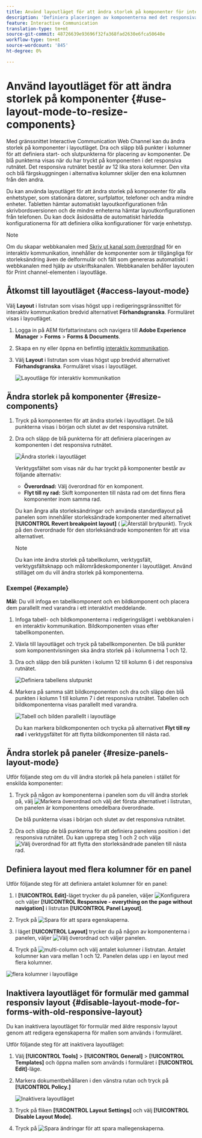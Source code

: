 ```yaml
---
title: Använd layoutläget för att ändra storlek på komponenter för interaktiv kommunikation
description: 'Definiera placeringen av komponenterna med det responsiva stödrastret som finns i layoutläget '
feature: Interactive Communication
translation-type: tm+mt
source-git-commit: 48726639e93696f32fa368fad2630e6fca50640e
workflow-type: tm+mt
source-wordcount: '845'
ht-degree: 0%

---
```



# Använd layoutläget för att ändra storlek på komponenter {#use-layout-mode-to-resize-components}

Med gränssnittet Interactive Communication Web Channel kan du ändra storlek på komponenter i layoutläget. Dra och släpp blå punkter i kolumner för att definiera start- och slutpunkterna för placering av komponenter. De blå punkterna visas när du har tryckt på komponenten i det responsiva rutnätet. Det responsiva rutnätet består av 12 lika stora kolumner. Den vita och blå färgskuggningen i alternativa kolumner skiljer den ena kolumnen från den andra.

Du kan använda layoutläget för att ändra storlek på komponenter för alla enhetstyper, som stationära datorer, surfplattor, telefoner och andra mindre enheter. Tabletten hämtar automatiskt layoutkonfigurationen från skrivbordsversionen och de mindre enheterna hämtar layoutkonfigurationen från telefonen. Du kan dock åsidosätta de automatiskt härledda konfigurationerna för att definiera olika konfigurationer för varje enhetstyp.

>[!NOTE]
>
>Om du skapar webbkanalen med [Skriv ut kanal som överordnad](../../forms/using/create-interactive-communication.md) för en interaktiv kommunikation, innehåller de komponenter som är tillgängliga för storleksändring även de delformulär och fält som genereras automatiskt i webbkanalen med hjälp av utskriftskanalen. Webbkanalen behåller layouten för Print channel-elementen i layoutläge.

## Åtkomst till layoutläget {#access-layout-mode}

Välj **Layout** i listrutan som visas högst upp i redigeringsgränssnittet för interaktiv kommunikation bredvid alternativet **Förhandsgranska**. Formuläret visas i layoutläget.

1. Logga in på AEM författarinstans och navigera till **Adobe Experience Manager** > **Forms** > **Forms &amp; Documents**.
1. Skapa en ny eller öppna en befintlig [interaktiv kommunikation](../../forms/using/create-interactive-communication.md).
1. Välj **Layout** i listrutan som visas högst upp bredvid alternativet **Förhandsgranska**. Formuläret visas i layoutläget.

   ![Layoutläge för interaktiv kommunikation](assets/layout_mode_ic_new.png)

## Ändra storlek på komponenter {#resize-components}

1. Tryck på komponenten för att ändra storlek i layoutläget. De blå punkterna visas i början och slutet av det responsiva rutnätet.
1. Dra och släpp de blå punkterna för att definiera placeringen av komponenten i det responsiva rutnätet.

   ![Ändra storlek i layoutläget](assets/layout_mode_resize_new_updated.png)

   Verktygsfältet som visas när du har tryckt på komponenter består av följande alternativ:

   * **Överordnad:** Välj överordnad för en komponent.
   * **Flyt till ny rad:** Skift komponenten till nästa rad om det finns flera komponenter inom samma rad.

   Du kan ångra alla storleksändringar och använda standardlayout på panelen som innehåller storleksändrade komponenter med alternativet **[!UICONTROL Revert breakpoint layout]** ( ![Återställ brytpunkt](assets/reverttopreviouslypublishedversion.png)). Tryck på den överordnade för den storleksändrade komponenten för att visa alternativet.

   >[!NOTE]
   >
   >Du kan inte ändra storlek på tabellkolumn, verktygsfält, verktygsfältsknapp och målområdeskomponenter i layoutläget. Använd stilläget om du vill ändra storlek på komponenterna.

### Exempel {#example}

**Mål:** Du vill infoga en tabellkomponent och en bildkomponent och placera dem parallellt med varandra i ett interaktivt meddelande.

1. Infoga tabell- och bildkomponenterna i redigeringsläget i webbkanalen i en interaktiv kommunikation. Bildkomponenten visas efter tabellkomponenten.
1. Växla till layoutläget och tryck på tabellkomponenten. De blå punkter som komponentvisningen ska ändra storlek på i kolumnerna 1 och 12.
1. Dra och släpp den blå punkten i kolumn 12 till kolumn 6 i det responsiva rutnätet.

   ![Definiera tabellens slutpunkt](assets/layout_mode_end_point_table_new.png)

1. Markera på samma sätt bildkomponenten och dra och släpp den blå punkten i kolumn 1 till kolumn 7 i det responsiva rutnätet. Tabellen och bildkomponenterna visas parallellt med varandra.

   ![Tabell och bilden parallellt i layoutläge](assets/table_image_parallel_new.png)

   Du kan markera bildkomponenten och trycka på alternativet **Flyt till ny rad** i verktygsfältet för att flytta bildkomponenten till nästa rad.

## Ändra storlek på paneler {#resize-panels-layout-mode}

Utför följande steg om du vill ändra storlek på hela panelen i stället för enskilda komponenter:

1. Tryck på någon av komponenterna i panelen som du vill ändra storlek på, välj ![Markera överordnad](assets/select_parent_icon.svg) och välj det första alternativet i listrutan, om panelen är komponentens omedelbara överordnade.

   De blå punkterna visas i början och slutet av det responsiva rutnätet.

1. Dra och släpp de blå punkterna för att definiera panelens position i det responsiva rutnätet.
Du kan upprepa steg 1 och 2 och välja ![Välj överordnad](assets/float_to_new_line_icon.svg) för att flytta den storleksändrade panelen till nästa rad.

## Definiera layout med flera kolumner för en panel

Utför följande steg för att definiera antalet kolumner för en panel:

1. I **[!UICONTROL Edit]**-läget trycker du på panelen, väljer ![Konfigurera](assets/configure_icon.png) och väljer **[!UICONTROL Responsive - everything on the page without navigation]** i listrutan **[!UICONTROL Panel Layout]**.

1. Tryck på ![Spara](assets/save_icon.svg) för att spara egenskaperna.

1. I läget **[!UICONTROL Layout]** trycker du på någon av komponenterna i panelen, väljer ![Välj överordnad](assets/select_parent_icon.svg) och väljer panelen.

1. Tryck på ![multi-column](assets/multi-column.svg) och välj antalet kolumner i listrutan. Antalet kolumner kan vara mellan 1 och 12. Panelen delas upp i en layout med flera kolumner.

![flera kolumner i layoutläge](assets/multi-column-layout.png)

## Inaktivera layoutläget för formulär med gammal responsiv layout {#disable-layout-mode-for-forms-with-old-responsive-layout}

Du kan inaktivera layoutläget för formulär med äldre responsiv layout genom att redigera egenskaperna för mallen som används i formuläret.

Utför följande steg för att inaktivera layoutläget:

1. Välj **[!UICONTROL Tools]** > **[!UICONTROL General]** > **[!UICONTROL Templates]** och öppna mallen som används i formuläret i **[!UICONTROL Edit]**-läge.
1. Markera dokumentbehållaren i den vänstra rutan och tryck på **[!UICONTROL Policy.]**

   ![Inaktivera layoutläget](assets/policy_disable_layout_mode.png)

1. Tryck på fliken **[!UICONTROL Layout Settings]** och välj **[!UICONTROL Disable Layout Mode]**.
1. Tryck på ![Spara ändringar](assets/save_icon.png) för att spara mallegenskaperna.

